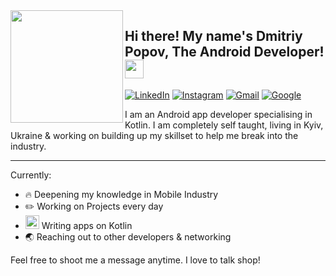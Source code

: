 
<img align="left" width="180" height="180" src="https://user-images.githubusercontent.com/125829502/219974316-f77ce757-03ab-4967-bff4-1a7f398f00fb.png">
                         
                                                
## Hi there! My name's Dmitriy Popov, The Android Developer! <img src="https://raw.githubusercontent.com/MartinHeinz/MartinHeinz/master/wave.gif" height="30px">


[![LinkedIn](https://img.shields.io/badge/linkedin-%230077B5.svg?style=for-the-badge&logo=linkedin&logoColor=white)](https://www.linkedin.com/in/dmytriy-popov-505432267/)
[![Instagram](https://img.shields.io/badge/Instagram-%23E4405F.svg?style=for-the-badge&logo=Instagram&logoColor=white)](https://www.instagram.com/d_miller69/)
[![Gmail](https://img.shields.io/badge/dmitriypopovofficial-D14836?style=for-the-badge&logo=gmail&logoColor=white)](<mailto:dmitriypopovofficial@gmail.com>)
[![Google](https://img.shields.io/badge/GDevelopers-6a74b7?style=for-the-badge&logo=google&logoColor=white)](https://g.dev/popov)

I am an Android app developer specialising in Kotlin. I am completely self taught, living in Kyiv, Ukraine & working on building up my skillset to help me break into the industry.

---
Currently: 
- 🔥 Deepening my knowledge in Mobile Industry
- ✏️ Working on Projects every day
- <img src="https://user-images.githubusercontent.com/125829502/219974733-fa9067f4-3875-409d-af8e-fd64ac447043.png" width="22px"> Writing apps on Kotlin
- 🌏 Reaching out to other developers & networking

Feel free to shoot me a message anytime. I love to talk shop!
